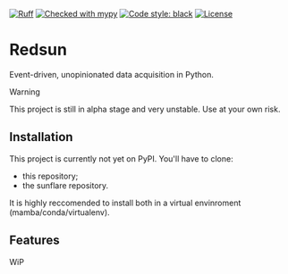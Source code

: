 [![Ruff](https://img.shields.io/endpoint?url=https://raw.githubusercontent.com/astral-sh/ruff/main/assets/badge/v2.json)](https://github.com/astral-sh/ruff)
[![Checked with mypy](https://www.mypy-lang.org/static/mypy_badge.svg)](https://mypy-lang.org/)
[![Code style: black](https://img.shields.io/badge/code%20style-black-000000.svg)](https://github.com/psf/black)
[![License](https://img.shields.io/badge/License-Apache%202.0-blue.svg)](https://opensource.org/licenses/Apache-2.0)

# Redsun

Event-driven, unopinionated data acquisition in Python.

> [!WARNING]
> This project is still in alpha stage and very unstable. Use at your own risk.

## Installation

This project is currently not yet on PyPI. You'll have to clone:

- this repository;
- the sunflare repository.

It is highly reccomended to install both in a virtual envinroment (mamba/conda/virtualenv).

## Features

WiP
